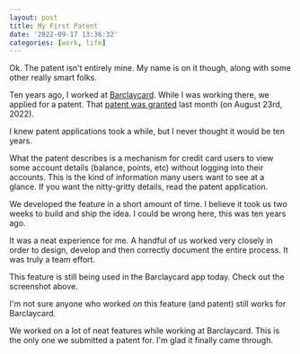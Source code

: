 ```yaml
---
layout: post
title: My First Patent
date: '2022-09-17 13:36:32'
categories: [work, life]
---
```


Ok. The patent isn't entirely mine. My name is on it though, along with some other really smart folks.

Ten years ago, I worked at [Barclaycard](https://www.barclaycardus.com). While I was working there, we applied for a patent. That [patent was granted](https://patents.google.com/patent/US20130318592) last month (on August 23rd, 2022).

I knew patent applications took a while, but I never thought it would be ten years.

What the patent describes is a mechanism for credit card users to view some account details (balance, points, etc) without logging into their accounts. This is the kind of information many users want to see at a glance. If you want the nitty-gritty details, read the patent application.

We developed the feature in a short amount of time. I believe it took us two weeks to build and ship the idea. I could be wrong here, this was ten years ago.

It was a neat experience for me. A handful of us worked very closely in order to design, develop and then correctly document the entire process. It was truly a team effort.

This feature is still being used in the Barclaycard app today. Check out the screenshot above.

I'm not sure anyone who worked on this feature (and patent) still works for Barclaycard.

We worked on a lot of neat features while working at Barclaycard. This is the only one we submitted a patent for. I'm glad it finally came through.

